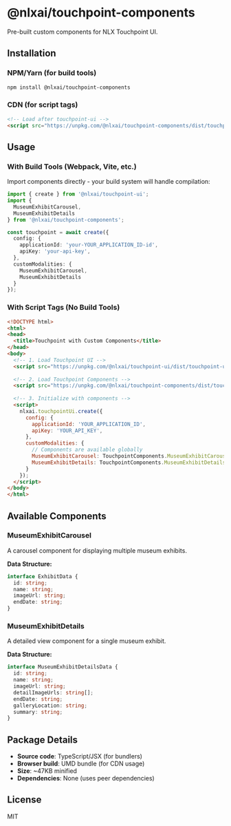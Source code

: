 # @nlxai/touchpoint-components

Pre-built custom components for NLX Touchpoint UI.

## Installation

### NPM/Yarn (for build tools)
```bash
npm install @nlxai/touchpoint-components
```

### CDN (for script tags)
```html
<!-- Load after touchpoint-ui -->
<script src="https://unpkg.com/@nlxai/touchpoint-components/dist/touchpoint-components.umd.js"></script>
```


## Usage

### With Build Tools (Webpack, Vite, etc.)

Import components directly - your build system will handle compilation:

```typescript
import { create } from '@nlxai/touchpoint-ui';
import { 
  MuseumExhibitCarousel, 
  MuseumExhibitDetails 
} from '@nlxai/touchpoint-components';

const touchpoint = await create({
  config: {
    applicationId: 'your-YOUR_APPLICATION_ID-id',
    apiKey: 'your-api-key',
  },
  customModalities: {
    MuseumExhibitCarousel,
    MuseumExhibitDetails
  }
});
```

### With Script Tags (No Build Tools)

```html
<!DOCTYPE html>
<html>
<head>
  <title>Touchpoint with Custom Components</title>
</head>
<body>
  <!-- 1. Load Touchpoint UI -->
  <script src="https://unpkg.com/@nlxai/touchpoint-ui/dist/touchpoint-ui.umd.js"></script>
  
  <!-- 2. Load Touchpoint Components -->
  <script src="https://unpkg.com/@nlxai/touchpoint-components/dist/touchpoint-components.umd.js"></script>
  
  <!-- 3. Initialize with components -->
  <script>
    nlxai.touchpointUi.create({
      config: {
        applicationId: 'YOUR_APPLICATION_ID',
        apiKey: 'YOUR_API_KEY',
      },
      customModalities: {
        // Components are available globally
        MuseumExhibitCarousel: TouchpointComponents.MuseumExhibitCarousel,
        MuseumExhibitDetails: TouchpointComponents.MuseumExhibitDetails
      }
    });
  </script>
</body>
</html>
```

## Available Components

### MuseumExhibitCarousel
A carousel component for displaying multiple museum exhibits.

**Data Structure:**
```typescript
interface ExhibitData {
  id: string;
  name: string;
  imageUrl: string;
  endDate: string;
}
```

### MuseumExhibitDetails
A detailed view component for a single museum exhibit.

**Data Structure:**
```typescript
interface MuseumExhibitDetailsData {
  id: string;
  name: string;
  imageUrl: string;
  detailImageUrls: string[];
  endDate: string;
  galleryLocation: string;
  summary: string;
}
```

## Package Details

- **Source code**: TypeScript/JSX (for bundlers)
- **Browser build**: UMD bundle (for CDN usage)
- **Size**: ~47KB minified
- **Dependencies**: None (uses peer dependencies)

## License

MIT